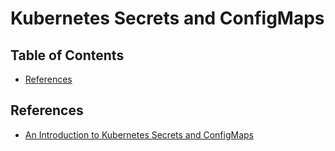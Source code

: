 # Kubernetes Secrets and ConfigMaps


## Table of Contents

<!-- START doctoc generated TOC please keep comment here to allow auto update -->
<!-- DON'T EDIT THIS SECTION, INSTEAD RE-RUN doctoc TO UPDATE -->


- [References](#references)

<!-- END doctoc generated TOC please keep comment here to allow auto update -->


## References

- [An Introduction to Kubernetes Secrets and ConfigMaps](https://opensource.com/article/19/6/introduction-kubernetes-secrets-and-configmaps)
